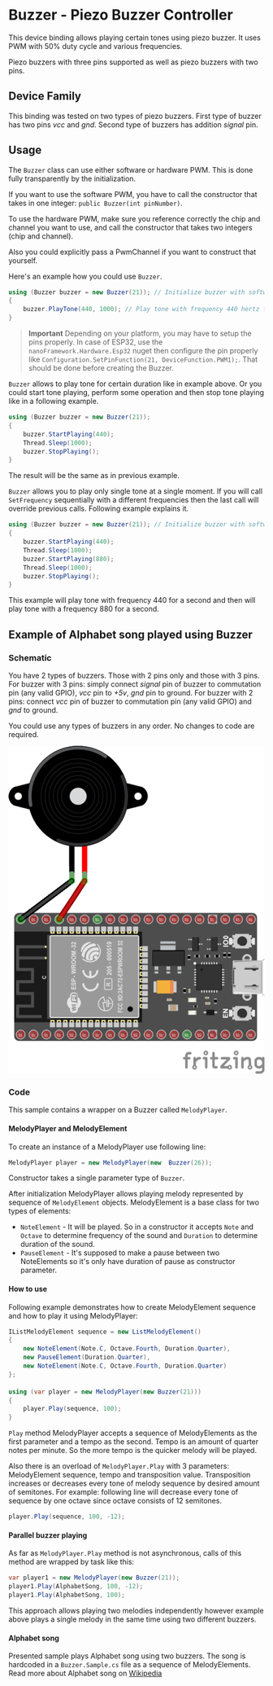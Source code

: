 ﻿# Buzzer - Piezo Buzzer Controller

This device binding allows playing certain tones using piezo buzzer. It uses PWM with 50% duty cycle and various frequencies.

Piezo buzzers with three pins supported as well as piezo buzzers with two pins.

## Device Family

This binding was tested on two types of piezo buzzers. First type of buzzer has two pins *vcc* and *gnd*. Second type of buzzers has addition *signal* pin.

## Usage

The  `Buzzer`  class can use either software or hardware PWM. This is done fully transparently by the initialization.

If you want to use the software PWM, you have to call the constructor that takes in one integer: `public Buzzer(int pinNumber)`.

To use the hardware PWM, make sure you reference correctly the chip and channel you want to use, and call the constructor that takes two integers (chip and channel).

Also you could explicitly pass a PwmChannel if you want to construct that yourself.

Here's an example how you could use `Buzzer`.

```csharp
using (Buzzer buzzer = new Buzzer(21)); // Initialize buzzer with software PWM connected to pin 21.
{
    buzzer.PlayTone(440, 1000); // Play tone with frequency 440 hertz for one second.
}
```

> **Important** Depending on your platform, you may have to setup the pins properly. In case of ESP32, use the `nanoFramework.Hardware.Esp32` nuget then configure the pin properly like `Configuration.SetPinFunction(21, DeviceFunction.PWM1);`. That should be done before creating the Buzzer. 

`Buzzer` allows to play tone for certain duration like in example above.
Or you could start tone playing, perform some operation and then stop tone playing like in a following example.

```csharp
using (Buzzer buzzer = new Buzzer(21));
{
    buzzer.StartPlaying(440);
    Thread.Sleep(1000);
    buzzer.StopPlaying();
}
```

The result will be the same as in previous example.

`Buzzer` allows you to play only single tone at a single moment. If you will call `SetFrequency` sequentially with a different frequencies then the last call will override previous calls. Following example explains it.

```csharp
using (Buzzer buzzer = new Buzzer(21)); // Initialize buzzer with software PWM connected to pin 21.
{
    buzzer.StartPlaying(440);
    Thread.Sleep(1000);
    buzzer.StartPlaying(880);
    Thread.Sleep(1000);
    buzzer.StopPlaying();
}
```

This example will play tone with frequency 440 for a second and then will play tone with a frequency 880 for a second.

## Example of Alphabet song played using Buzzer

### Schematic

You have 2 types of buzzers. Those with 2 pins only and those with 3 pins.
For buzzer with 3 pins: simply connect *signal* pin of buzzer to commutation pin (any valid GPIO), *vcc* pin to *+5v*, *gnd* pin to ground. For buzzer with 2 pins: connect *vcc* pin of buzzer to commutation pin (any valid GPIO) and *gnd* to ground.

You could use any types of buzzers in any order. No changes to code are required.

![schema](https://raw.githubusercontent.com/nanoframework/nanoFramework.IoT.Device/develop/devices/Buzzer/Buzzer.Samples.wiring.png)

### Code

This sample contains a wrapper on a Buzzer called `MelodyPlayer`.

#### MelodyPlayer and MelodyElement

To create an instance of a MelodyPlayer use following line:

```csharp
MelodyPlayer player = new MelodyPlayer(new  Buzzer(26));
```

Constructor takes a single parameter type of `Buzzer`.

After initialization MelodyPlayer allows playing melody represented by sequence of `MelodyElement` objects.
MelodyElement is a base class for two types of elements:

* `NoteElement` - It will be played. So in a constructor it accepts `Note` and `Octave` to determine frequency of the sound and `Duration` to determine duration of the sound.
* `PauseElement` - It's supposed to make a pause between two NoteElements so it's only have duration of pause as constructor parameter.

#### How to use

Following example demonstrates how to create MelodyElement sequence and how to play it using MelodyPlayer:

```csharp
IListMelodyElement sequence = new ListMelodyElement()
{
    new NoteElement(Note.C, Octave.Fourth, Duration.Quarter),
    new PauseElement(Duration.Quarter),
    new NoteElement(Note.C, Octave.Fourth, Duration.Quarter)
};

using (var player = new MelodyPlayer(new Buzzer(21)))
{
    player.Play(sequence, 100);
}
```

`Play` method MelodyPlayer accepts a sequence of MelodyElements as the first parameter and a tempo as the second.
Tempo is an amount of quarter notes per minute. So the more tempo is the quicker melody will be played.

Also there is an overload of `MelodyPlayer.Play` with 3 parameters: MelodyElement sequence, tempo and transposition value. Transposition increases or decreases every tone of melody sequence by desired amount of semitones. For example: following line will decrease every tone of sequence by one octave since octave consists of 12 semitones.

```csharp
player.Play(sequence, 100, -12);
```

#### Parallel buzzer playing

As far as `MelodyPlayer.Play` method is not asynchronous, calls of this method are wrapped by task like this:

```csharp
var player1 = new MelodyPlayer(new Buzzer(21));
player1.Play(AlphabetSong, 100, -12);
player1.Play(AlphabetSong, 100);
```

This approach allows playing two melodies independently however example above plays a single melody in the same time using two different buzzers.

#### Alphabet song

Presented sample plays Alphabet song using two buzzers. The song is hardcoded in a `Buzzer.Sample.cs` file as a sequence of MelodyElements. Read more about Alphabet song on [Wikipedia](https://en.wikipedia.org/wiki/Alphabet_song)